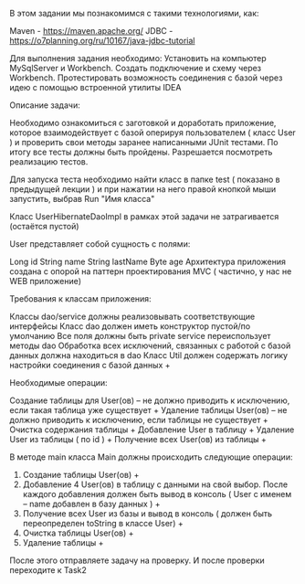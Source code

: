 В этом задании мы познакомимся с такими технологиями, как:

Maven  - https://maven.apache.org/
JDBC - https://o7planning.org/ru/10167/java-jdbc-tutorial


Для выполнения задания необходимо:
Установить на компьютер MySqlServer и Workbench. Создать подключение и схему через Workbench. 
Протестировать возможность соединения с базой через идею с помощью встроенной утилиты IDEA

Описание задачи:

Необходимо ознакомиться с заготовкой и доработать приложение, 
которое взаимодействует с базой оперируя пользователем ( класс User ) и проверить свои методы заранее 
написанными JUnit тестами. По итогу все тесты должны быть пройдены. Разрешается посмотреть реализацию тестов.

Для запуска теста необходимо найти класс в папке test ( показано в предыдущей лекции ) и при 
нажатии на него правой кнопкой мыши запустить, выбрав Run "Имя класса"

Класс UserHibernateDaoImpl в рамках этой задачи не затрагивается (остаётся пустой)

User представляет собой сущность с полями:

Long id
String name
String lastName
Byte age
Архитектура приложения создана с опорой на паттерн проектирования MVC ( частично, у нас не WEB приложение)

Требования к классам приложения:

Классы dao/service должны реализовывать соответствующие интерфейсы
Класс dao должен иметь конструктор пустой/по умолчанию
Все поля должны быть private
service переиспользует методы dao
Обработка всех исключений, связанных с работой с базой данных должна находиться в dao
Класс Util должен содержать логику настройки соединения с базой данных +


Необходимые операции:

Создание таблицы для User(ов) – не должно приводить к исключению, если такая таблица уже существует +
Удаление таблицы User(ов) – не должно приводить к исключению, если таблицы не существует +
Очистка содержания таблицы +
Добавление User в таблицу +
Удаление User из таблицы ( по id ) +
Получение всех User(ов) из таблицы +

В методе main класса Main должны происходить следующие операции:

1. Создание таблицы User(ов) +
2. Добавление 4 User(ов) в таблицу с данными на свой выбор. После каждого добавления должен быть вывод в консоль ( User с именем – name добавлен в базу данных ) +
3. Получение всех User из базы и вывод в консоль ( должен быть переопределен toString в классе User) +
4. Очистка таблицы User(ов) +
5. Удаление таблицы +

После этого отправляете задачу на проверку.
И после проверки переходите к Task2
